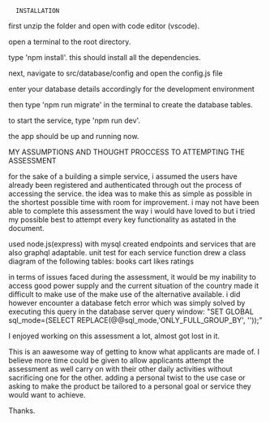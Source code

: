       INSTALLATION

first unzip the folder and open with code editor (vscode).

open a terminal to the root directory.

type 'npm install'. this should install all the dependencies.

next, navigate to src/database/config and open the config.js file

enter your database details accordingly for the development environment

then type 'npm run migrate' in the terminal to create the database tables.

to start the service, type 'npm run dev'.

the app should be up and running now.

MY ASSUMPTIONS AND THOUGHT PROCCESS TO ATTEMPTING THE ASSESSMENT

for the sake of a building a simple service, i assumed the users have already been registered and authenticated through out the process of accessing the service. the idea was to make this as simple as possible in the shortest possible time with room for improvement. i may not have been able to complete this assessment the way i would have loved to but i tried my possible best to attempt every key functionality as astated in the document.

used node.js(express) with mysql
created endpoints and services that are also graphql adaptable.
unit test for each service function
drew a class diagram of the following tables:
books
cart
likes
ratings

in terms of issues faced during the assessment, it would be my inability to access good power supply and the current situation of the country made it difficult to make use of the make use of the alternative available. i did however encounter a database fetch error which was simply solved by executing this query in the database server query window:
"SET GLOBAL sql_mode=(SELECT REPLACE(@@sql_mode,'ONLY_FULL_GROUP_BY', ''));"

I enjoyed working on this assessment a lot, almost got lost in it.

This is an aawesome way of getting to know what applicants are made of. I believe more time could be given to allow applicants attempt the assessment as well carry on with their other daily activities without sacrificing one for the other. adding a personal twist to the use case or asking to make the product be tailored to a personal goal or service they would want to achieve.

Thanks.
